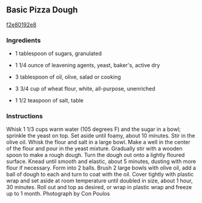 ## Basic Pizza Dough

[f2e80192e8](http://www.foodnetwork.com/recipes/food-network-kitchens/basic-pizza-dough-recipe.html)

### Ingredients

 - 1 tablespoon of sugars, granulated

 - 1 1/4 ounce of leavening agents, yeast, baker's, active dry

 - 3 tablespoon of oil, olive, salad or cooking

 - 3 3/4 cup of wheat flour, white, all-purpose, unenriched

 - 1 1/2 teaspoon of salt, table

### Instructions

Whisk 1 1/3 cups warm water (105 degrees F) and the sugar in a bowl; sprinkle the yeast on top. Set aside until foamy, about 10 minutes. Stir in the olive oil. Whisk the flour and salt in a large bowl. Make a well in the center of the flour and pour in the yeast mixture. Gradually stir with a wooden spoon to make a rough dough. Turn the dough out onto a lightly floured surface. Knead until smooth and elastic, about 5 minutes, dusting with more flour if necessary. Form into 2 balls. Brush 2 large bowls with olive oil, add a ball of dough to each and turn to coat with the oil. Cover tightly with plastic wrap and set aside at room temperature until doubled in size, about 1 hour, 30 minutes. Roll out and top as desired, or wrap in plastic wrap and freeze up to 1 month. Photograph by Con Poulos
